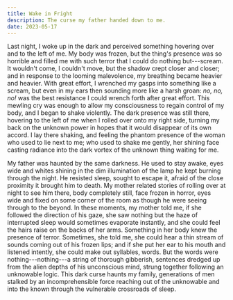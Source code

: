 ```yaml
---
title: Wake in Fright
description: The curse my father handed down to me.
date: 2023-05-17
---
```


Last night, I woke up in the dark and perceived something hovering over and to the left of me. My body was frozen, but the thing's presence was so horrible and filled me with such terror that I could do nothing but---scream. It wouldn't come, I couldn't move, but the shadow crept closer and closer; and in response to the looming malevolence, my breathing became heavier and heavier. With great effort, I wrenched my gasps into something like a scream, but even in my ears then sounding more like a harsh groan: *no, no, no!* was the best resistance I could wrench forth after great effort. This mewling cry was enough to allow my consciousness to regain control of my body, and I began to shake violently. The dark presence was still there, hovering to the left of me when I rolled over onto my right side, turning my back on the unknown power in hopes that it would disappear of its own accord. I lay there shaking, and feeling the phantom presence of the woman who used to lie next to me; who used to shake me gently, her shining face casting radiance into the dark vortex of the unknown thing waiting for me.

My father was haunted by the same darkness. He used to stay awake, eyes wide and whites shining in the dim illumination of the lamp he kept burning through the night. He resisted sleep, sought to escape it, afraid of the close proximity it brought him to death. My mother related stories of rolling over at night to see him there, body completely still, face frozen in horror, eyes wide and fixed on some corner of the room as though he were seeing through to the beyond. In these moments, my mother told me, if she followed the direction of his gaze, she saw nothing but the haze of interrupted sleep would sometimes evaporate instantly, and she could feel the hairs raise on the backs of her arms. Something in her body knew the presence of terror. Sometimes, she told me, she could hear a thin stream of sounds coming out of his frozen lips; and if she put her ear to his mouth and listened intently, she could make out syllables, words. But the words were nothing---nothing---a string of thorough gibberish, sentences dredged up from the alien depths of his unconscious mind, strung together following an unknowable logic. This dark curse haunts my family, generations of men stalked by an incomprehensible force reaching out of the unknowable and into the known through the vulnerable crossroads of sleep.

